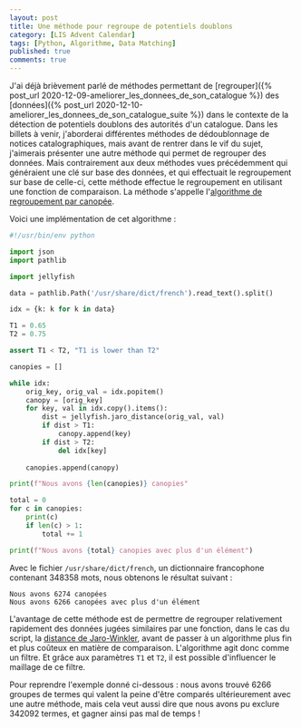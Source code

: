```yaml
---
layout: post
title: Une méthode pour regroupe de potentiels doublons
category: [LIS Advent Calendar]
tags: [Python, Algorithme, Data Matching]
published: true
comments: true
--- 
```


J'ai déjà brièvement parlé de méthodes permettant de [regrouper]({%
post_url 2020-12-09-ameliorer_les_donnees_de_son_catalogue %}) des
[données]({% post_url
2020-12-10-ameliorer_les_donnees_de_son_catalogue_suite %}) dans le
contexte de la détection de potentiels doublons des autorités d'un
catalogue. Dans les billets à venir, j'aborderai différentes méthodes
de dédoublonnage de notices catalographiques, mais avant de rentrer
dans le vif du sujet, j'aimerais présenter une autre méthode qui
permet de regrouper des données. Mais contrairement aux deux méthodes
vues précédemment qui généraient une clé sur base des données, et qui
effectuait le regroupement sur base de celle-ci, cette méthode
effectue le regroupement en utilisant une fonction de comparaison. La
méthode s'appelle l'[algorithme de regroupement par
canopée](https://en.wikipedia.org/wiki/Canopy_clustering_algorithm).

Voici une implémentation de cet algorithme :

```python
#!/usr/bin/env python

import json
import pathlib

import jellyfish

data = pathlib.Path('/usr/share/dict/french').read_text().split()

idx = {k: k for k in data}

T1 = 0.65
T2 = 0.75

assert T1 < T2, "T1 is lower than T2"

canopies = []

while idx:
    orig_key, orig_val = idx.popitem()
    canopy = [orig_key]
    for key, val in idx.copy().items():
        dist = jellyfish.jaro_distance(orig_val, val)
        if dist > T1:
            canopy.append(key)
        if dist > T2:
            del idx[key]
                
    canopies.append(canopy)

print(f"Nous avons {len(canopies)} canopies"

total = 0
for c in canopies:
    print(c)
    if len(c) > 1:
        total += 1

print(f"Nous avons {total} canopies avec plus d'un élément")
```

Avec le fichier `/usr/share/dict/french`, un dictionnaire
francophone contenant 348358 mots, nous obtenons le résultat suivant :

```text
Nous avons 6274 canopées
Nous avons 6266 canopées avec plus d'un élément
```

L'avantage de cette méthode est de permettre de regrouper relativement
rapidement des données jugées similaires par une fonction, dans le cas
du script, la [distance de
Jaro-Winkler](https://fr.wikipedia.org/wiki/Distance_de_Jaro-Winkler),
avant de passer à un algorithme plus fin et plus coûteux en matière de
comparaison. L'algorithme agit donc comme un filtre. Et grâce aux
paramètres `T1` et `T2`, il est possible d'influencer le maillage de
ce filtre.

Pour reprendre l'exemple donné ci-dessous : nous avons trouvé 6266
groupes de termes qui valent la peine d'être comparés ultérieurement
avec une autre méthode, mais cela veut aussi dire que nous avons pu
exclure 342092 termes, et gagner ainsi pas mal de temps !


